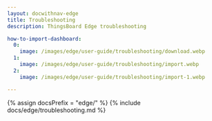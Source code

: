 ```yaml
---
layout: docwithnav-edge
title: Troubleshooting
description: ThingsBoard Edge troubleshooting

how-to-import-dashboard:
  0:
    image: /images/edge/user-guide/troubleshooting/download.webp
  1:
    image: /images/edge/user-guide/troubleshooting/import.webp
  2:
    image: /images/edge/user-guide/troubleshooting/import-1.webp

---
```


{% assign docsPrefix = "edge/" %}
{% include docs/edge/troubleshooting.md %}
